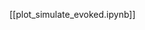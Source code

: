 <!--
<<<<<<< HEAD
# Title: 2.2 API Tutorial of ERP Simulation
=======
# Title: 5.2 Simulating ERPs in hnn-core
>>>>>>> 8485c1f (content: add notes and rearrange from notion page)
# Updated: 2025-01-29
#
# Contributors:
    # Dylan Daniels
    # Mainak Jas <mmjas@mgh.harvard.edu>
    # Sam Neymotin <samnemo@gmail.com>
    # Blake Caldwell <blake_caldwell@brown.edu>
    # Christopher Bailey <cjb@cfin.au.dk>
-->

[[plot_simulate_evoked.ipynb]]
